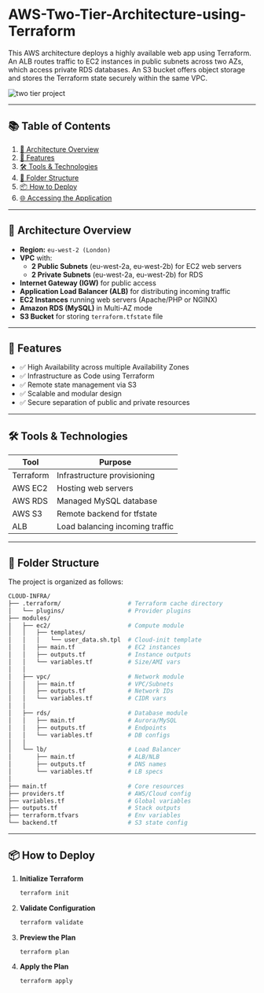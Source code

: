 # AWS-Two-Tier-Architecture-using-Terraform
This AWS architecture deploys a highly available web app using Terraform. An ALB routes traffic to EC2 instances in public subnets across two AZs, which access private RDS databases. An S3 bucket offers object storage and stores the Terraform state securely within the same VPC.

![two tier project](https://github.com/user-attachments/assets/01a035f7-d3f8-4780-870c-50b21085fb9a)

---
## 📚 Table of Contents

1. [📌 Architecture Overview](#-architecture-overview)
2. [🚀 Features](#-features)
3. [🛠️ Tools & Technologies](#️-tools--technologies)
4. [📂 Folder Structure](#-folder-structure)
5. [📦 How to Deploy](#️-how-to-deploy)
6. [🌐 Accessing the Application](#-accessing-the-application)


---
## 📌 Architecture Overview

- **Region:** `eu-west-2 (London)`
- **VPC** with:
  - **2 Public Subnets** (eu-west-2a, eu-west-2b) for EC2 web servers
  - **2 Private Subnets** (eu-west-2a, eu-west-2b) for RDS
- **Internet Gateway (IGW)** for public access
- **Application Load Balancer (ALB)** for distributing incoming traffic
- **EC2 Instances** running web servers (Apache/PHP or NGINX)
- **Amazon RDS (MySQL)** in Multi-AZ mode
- **S3 Bucket** for storing `terraform.tfstate` file

---

## 🚀 Features

- ✅ High Availability across multiple Availability Zones
- ✅ Infrastructure as Code using Terraform
- ✅ Remote state management via S3
- ✅ Scalable and modular design
- ✅ Secure separation of public and private resources

---

## 🛠️ Tools & Technologies

| Tool        | Purpose                        |
|-------------|--------------------------------|
| Terraform   | Infrastructure provisioning    |
| AWS EC2     | Hosting web servers            |
| AWS RDS     | Managed MySQL database         |
| AWS S3      | Remote backend for tfstate     |
| ALB         | Load balancing incoming traffic|

---

## 📂 Folder Structure
The project is organized as follows:
``` bash
CLOUD-INFRA/
├── .terraform/                   # Terraform cache directory
│   └── plugins/                  # Provider plugins
├── modules/
│   ├── ec2/                      # Compute module
│   │   ├── templates/
│   │   │   └── user_data.sh.tpl  # Cloud-init template
│   │   ├── main.tf               # EC2 instances
│   │   ├── outputs.tf            # Instance outputs
│   │   └── variables.tf          # Size/AMI vars
│   │
│   ├── vpc/                      # Network module
│   │   ├── main.tf               # VPC/Subnets
│   │   ├── outputs.tf            # Network IDs
│   │   └── variables.tf          # CIDR vars
│   │
│   ├── rds/                      # Database module
│   │   ├── main.tf               # Aurora/MySQL
│   │   ├── outputs.tf            # Endpoints
│   │   └── variables.tf          # DB configs
│   │
│   └── lb/                       # Load Balancer
│       ├── main.tf               # ALB/NLB
│       ├── outputs.tf            # DNS names
│       └── variables.tf          # LB specs
│
├── main.tf                       # Core resources
├── providers.tf                  # AWS/Cloud config
├── variables.tf                  # Global variables
├── outputs.tf                    # Stack outputs
├── terraform.tfvars              # Env variables
└── backend.tf                    # S3 state config 
```

---

## 📦 How to Deploy

1. **Initialize Terraform**
   ```bash
   terraform init
   ```
2. **Validate Configuration**
   ```bash
   terraform validate
   ```
3. **Preview the Plan**
   ```bash
   terraform plan
   ```
4. **Apply the Plan**
    ```bash
   terraform apply
   ```
